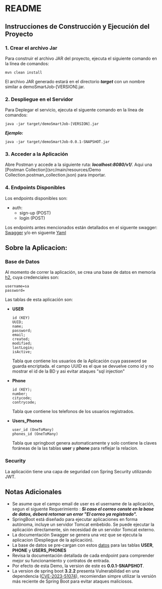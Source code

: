 # README

## Instrucciones de Construcción y Ejecución del Proyecto

### 1. Crear el archivo Jar

Para construir el archivo JAR del proyecto, ejecuta el siguiente comando en la línea de comandos:

```
mvn clean install
```

El archivo JAR generado estará en el directorio **_target_** con un nombre similar a demoSmartJob-[VERSION].jar.

### 2. Despliegue en el Servidor

Para Deplegar el servicio, ejecuta el siguente comando en la línea de comandos:

```
java -jar target/demoSmartJob-[VERSION].jar
```

**_Ejemplo:_**

```
java -jar target/demoSmartJob-0.0.1-SNAPSHOT.jar
```

### 3. Acceder a la Aplicación

Abre Postman y accede a la siguiente ruta: **_localhost:8080/v1/_**.
Aqui una [Postman Collection](src/main/resources/Demo Collection.postman_collection.json) para importar.

### 4. Endpoints Disponibles

Los endpoints disponibles son:

- auth:
    - sign-up (POST)
    - login (POST)

Los endpoints antes mencionados están detallados en el siguente
swagger: [Swagger](http://localhost:8080/swagger-ui/index.html#/) y/o en
siguente [Yaml](http://localhost:8080/v3/api-docs.yaml)

## Sobre la Aplicacion:

### Base de Datos

Al momento de correr la aplicación, se crea una base de datos en memoria [h2](http://localhost:8080/h2-console), cuya
credenciales son:

```
username=sa
password=
```

Las tablas de esta aplicación son:

- **USER**
  ~~~
  id (KEY)
  UUID;
  name;
  password;
  email;
  created;
  modified;
  lastLogin;
  isActive;
  ~~~

  Tabla que contiene los usuarios de la Aplicación cuya password se guarda encriptada. el campo UUID es el que se
  devuelve como id y no mostrar el id de la BD y asi evitar ataques "sql injection"


- **Phone**
  ~~~
  id (KEY);
  number;
  citycode;
  contrycode;
  ~~~

  Tabla que contiene los telefonos de los usuarios registrados.


- **Users_Phones**
  ~~~
  user_id (OneToMany)
  phones_id (OneToMany)
  ~~~  

  Tabla que springboot genera automaticamente y solo contiene la claves foráneas de la las tablas **user** y **phone**
  para reflejar la relacion.

### Security

La aplicación tiene una capa de seguridad con Spring Security utilizando JWT.

## Notas Adicionales

* Se asume que el campo email de user es el username de la aplicación, segun el siguente Requerimiento :
**_Si caso el correo conste en la base de datos, deberá retornar un error "El correo ya registrado"._**
* SpringBoot está diseñado para ejecutar aplicaciones en forma autónoma, incluye un servidor Tomcat embebido. Se puede
  ejecutar la aplicación directamente, sin necesidad de un servidor Tomcat externo.
* La documentación Swagger se genera una vez que se ejecuta la aplicacion (Despliegue de la aplicación).
* La base de datos se pre-cargan con estos [datos](src/main/resources/data.sql) para las tablas **USER**, **PHONE** y **USERS_PHONES**
* Revisa la documentación detallada de cada endpoint para comprender mejor su funcionamiento y contratos de entrada.
* Por efecto de esta Demo, la version de este es **0.0.1-SNAPSHOT**.
* La version de spring boot **3.2.2** presenta Vulnerabilidad en una
  dependencia ([CVE-2023-51074](https://devhub.checkmarx.com/cve-details/CVE-2023-51074/)), recomiendan simpre utilizar
  la versión más reciente de Spring Boot para evitar ataques maliciosos.  
